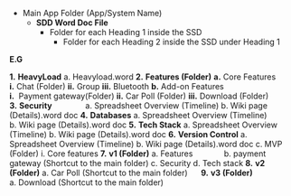 * Main App Folder (App/System Name)
	* **SDD Word Doc File**
		* Folder for each Heading 1 inside the SSD
			* Folder for each Heading 2 inside the SSD under Heading 1

**E.G**

**1.** **HeavyLoad**
	a. Heavyload.word
**2.** **Features (Folder)**
	**a.** Core Features
		 **i.** Chat (Folder)
		**ii.** Group
		**iii.** Bluetooth
	**b.** Add-on Features             
		**i.**  Payment gateway(Folder)
		**ii.** Car Poll (Folder)
		**iii.** Download (Folder)         
**3.** **Security**              
	a. Spreadsheet Overview (Timeline)
	b. Wiki page (Details).word doc
**4.** **Databases**
	a. Spreadsheet Overview (Timeline)
	b. Wiki page (Details).word doc
**5.** **Tech Stack**
	a. Spreadsheet Overview (Timeline)
	b. Wiki page (Details).word doc
**6.** **Version Control**
	a. Spreadsheet Overview (Timeline)
	b. Wiki page (Details).word doc
	c. MVP (Folder)
		 i. Core features
**7.** **v1 (Folder)**
	a. Features             
	b. payment gateway (Shortcut to the main folder)
	c. Security
	d. Tech stack
**8.** **v2 (Folder)**
	a. Car Poll (Shortcut to the main folder)     
**9.** **v3 (Folder)**
	a. Download (Shortcut to the main folder)